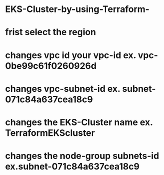 # EKS-Cluster-by-using-Terraform-
# frist select the region 
# changes vpc id your vpc-id ex. vpc-0be99c61f0260926d
# changes vpc-subnet-id ex. subnet-071c84a637cea18c9
# changes the EKS-Cluster name ex. TerraformEKScluster
# changes the node-group subnets-id ex.subnet-071c84a637cea18c9
